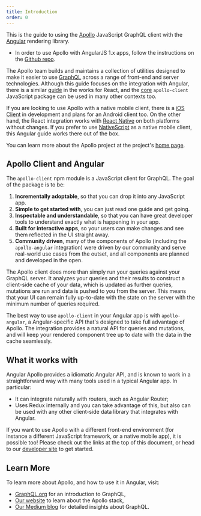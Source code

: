 ```yaml
---
title: Introduction
order: 0
---
```


This is the guide to using the [Apollo](http://apollodata.com) JavaScript GraphQL client with the [Angular](https://angular.io) rendering library.

* In order to use Apollo with AngularJS 1.x apps, follow the instructions on the [Github repo](https://github.com/apollographql/angular1-apollo).

The Apollo team builds and maintains a collection of utilities designed to make it easier to use [GraphQL](http://graphql.org) across a range of front-end and server technologies. Although this guide focuses on the integration with Angular, there is a similar [guide](/react) in the works for React, and the [core](/core) `apollo-client` JavaScript package can be used in many other contexts too.

If you are looking to use Apollo with a native mobile client, there is a [iOS Client](https://github.com/apollographql/apollo-ios) in development and plans for an Android client too. On the other hand, the React integration works with [React Native](https://facebook.github.io/react-native/) on both platforms without changes. If you prefer to use [NativeScript](https://www.nativescript.org) as a native mobile client, this Angular guide works there out of the box.

You can learn more about the Apollo project at the project's [home page](http://apollodata.com).

<h2 id="apollo-client">Apollo Client and Angular</h2>

The `apollo-client` npm module is a JavaScript client for GraphQL. The goal of the package is to be:

1. **Incrementally adoptable**, so that you can drop it into any JavaScript app.
2. **Simple to get started with**, you can just read one guide and get going.
3. **Inspectable and understandable**, so that you can have great developer tools to understand exactly what is happening in your app.
4. **Built for interactive apps**, so your users can make changes and see them reflected in the UI straight away.
5. **Community driven**, many of the components of Apollo (including the `apollo-angular` integration) were driven by our community and serve real-world use cases from the outset, and all components are planned and developed in the open.

The Apollo client does more than simply run your queries against your GraphQL server. It analyzes your queries and their results to construct a client-side cache of your data, which is updated as further queries, mutations are run and data is pushed to you from the server. This means that your UI can remain fully up-to-date with the state on the server with the minimum number of queries required.

The best way to use `apollo-client` in your Angular app is with `apollo-angular`, a Angular-specific API that's designed to take full advantage of Apollo. The integration provides a natural API for queries and mutations, and will keep your rendered component tree up to date with the data in the cache seamlessly.

<h2 id="what-it-works-with">What it works with</h2>

Angular Apollo provides a idiomatic Angular API, and is known to work in a straightforward way with many tools used in a typical Angular app. In particular:

 - It can integrate naturally with routers, such as Angular Router;
 - Uses Redux internally and you can take advantage of this, but also can be used with any other client-side data library that integrates with Angular.

If you want to use Apollo with a different front-end environment (for instance a different JavaScript framework, or a native mobile app), it is possible too! Please check out the links at the top of this document, or head to our [developer site](http://apollodata.com) to get started.

<h2 id="learn-more">Learn More</h2>

To learn more about Apollo, and how to use it in Angular, visit:

- [GraphQL.org](http://graphql.org) for an introduction to GraphQL,
- [Our website](http://www.apollodata.com/) to learn about the Apollo stack,
- [Our Medium blog](https://medium.com/apollo-stack) for detailed insights about GraphQL.
